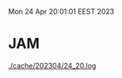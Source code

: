 Mon 24 Apr 20:01:01 EEST 2023
# JAM
<a href='./cache/202304/24_20.log'>./cache/202304/24_20.log</a>
